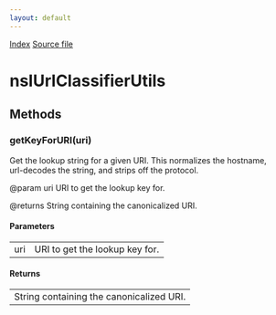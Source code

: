 ```yaml
---
layout: default
---
```

<div id='links'><a href="../index.html">Index</a>
<a href="http://dxr.mozilla.org/mozilla-central/source/toolkit/components/url-classifier/nsIUrlClassifierUtils.idl">Source file</a>
</div>

# nsIUrlClassifierUtils #

## Methods ##

### getKeyForURI(uri) ###
  
Get the lookup string for a given URI.  This normalizes the hostname,  
url-decodes the string, and strips off the protocol.  
  
@param uri URI to get the lookup key for.  
  
@returns String containing the canonicalized URI.  
  

#### Parameters ####

<table>

<tr>
<td>uri</td>
<td>URI to get the lookup key for.  
</td>
</tr>

</table>

#### Returns ####

<table>

<tr>
<td>String containing the canonicalized URI.  
</td>
</tr>

</table>
